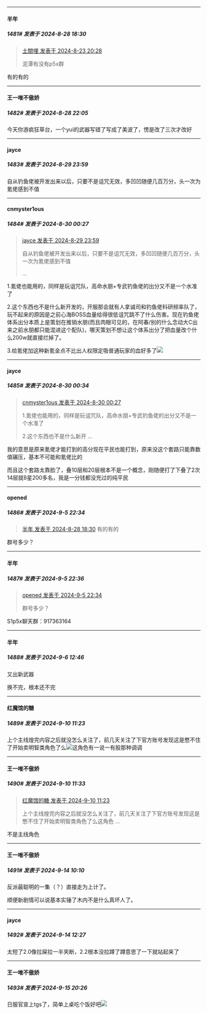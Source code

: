 ﻿
*****

####  半年  
##### 1481#       发表于 2024-8-28 18:30

<blockquote><a href="httphttps://bbs.saraba1st.com/2b/forum.php?mod=redirect&amp;goto=findpost&amp;pid=65994544&amp;ptid=2124465" target="_blank">土間埋 发表于 2024-8-23 20:28</a>

泥潭有没有p5x群</blockquote>
有的有的


*****

####  王一唯不傲娇  
##### 1482#       发表于 2024-8-28 22:05

今天你游疯狂草台，一个yui的武器写错了写成了美波了，愣是改了三次才改好


*****

####  jayce  
##### 1483#       发表于 2024-8-29 23:59

自从钓鱼佬被开发出来以后，只要不是诅咒无效，多凹凹随便几百万分，头一次为氪佬感到不值


*****

####  cnmyster1ous  
##### 1484#       发表于 2024-8-30 00:27

<blockquote><a href="httphttps://bbs.saraba1st.com/2b/forum.php?mod=redirect&amp;goto=findpost&amp;pid=66059132&amp;ptid=2124465" target="_blank">jayce 发表于 2024-8-29 23:59</a>

自从钓鱼佬被开发出来以后，只要不是诅咒无效，多凹凹随便几百万分，头一次为氪佬感到不值

 ...</blockquote>
1.氪佬也能用的，同样是玩诅咒队，高命水朋+专武钓鱼佬的出分又不是一个水准了

2.这个东西也不是什么新开发的，开服那会就有人拿诚司和钓鱼佬科研频率队了，玩不起来的原因是之前心海BOSS血量给得很低诅咒跳不了什么伤害。现在钓鱼佬体系出分本质上是策划在推销水朋(而且肉眼可见的，在阿春/别的什么念动大C出来之前水朋都只能混进这个配队)，哪天策划不想让这个体系出分了把血量改个什么200w就直接烂掉了。

3.给氪佬加这种新氪金点不比出人权限定吸普通玩家的血好多了<img src="https://static.saraba1st.com/image/smiley/face2017/067.png" referrerpolicy="no-referrer">


*****

####  jayce  
##### 1485#       发表于 2024-8-30 00:34

<blockquote><a href="httphttps://bbs.saraba1st.com/2b/forum.php?mod=redirect&amp;goto=findpost&amp;pid=66059326&amp;ptid=2124465" target="_blank">cnmyster1ous 发表于 2024-8-30 00:27</a>

1.氪佬也能用的，同样是玩诅咒队，高命水朋+专武钓鱼佬的出分又不是一个水准了

2.这个东西也不是什么新开 ...</blockquote>
我的意思是原来氪佬才能打到的高分现在平民也能打到，原来没这个套路只能靠数值碾压，基本不可能和氪佬比的

而且这个套路太靠脸了，叠10层和20层根本不是一个概念，刚随便打了下叠了2次14层就8星200多名，我是一分钱都没充过的纯平民

*****

####  opened  
##### 1486#       发表于 2024-9-5 22:34

<blockquote><a href="httphttps://bbs.saraba1st.com/2b/forum.php?mod=redirect&amp;goto=findpost&amp;pid=66045171&amp;ptid=2124465" target="_blank">半年 发表于 2024-8-28 18:30</a>
有的有的</blockquote>
群号多少？

*****

####  半年  
##### 1487#       发表于 2024-9-5 22:36

<blockquote><a href="httphttps://bbs.saraba1st.com/2b/forum.php?mod=redirect&amp;goto=findpost&amp;pid=66124893&amp;ptid=2124465" target="_blank">opened 发表于 2024-9-5 22:34</a>

群号多少？</blockquote>
S1p5x聊天群：917363164


*****

####  半年  
##### 1488#       发表于 2024-9-6 12:46

又出新武器

换不完，根本还不完

*****

####  红魔馆的糖  
##### 1489#       发表于 2024-9-10 11:23

上个主线煌完内容之后就没怎么关注了，前几天关注了下官方账号发现这是憋不住了开始卖明智类角色了么<img src="https://static.saraba1st.com/image/smiley/face2017/022.png" referrerpolicy="no-referrer">这角色有一说一有股那种调调


*****

####  王一唯不傲娇  
##### 1490#       发表于 2024-9-10 11:33

<blockquote><a href="httphttps://bbs.saraba1st.com/2b/forum.php?mod=redirect&amp;goto=findpost&amp;pid=66163035&amp;ptid=2124465" target="_blank">红魔馆的糖 发表于 2024-9-10 11:23</a>

上个主线煌完内容之后就没怎么关注了，前几天关注了下官方账号发现这是憋不住了开始卖明智类角色了么这角色 ...</blockquote>
不是主线角色

*****

####  王一唯不傲娇  
##### 1491#       发表于 2024-9-14 10:10

反派最聪明的一集（？）直接走为上计了。

顺便新剧情可以说基本实锤了木内不是什么真坏人了。


*****

####  jayce  
##### 1492#       发表于 2024-9-14 12:27

太短了2.0像拉屎拉一半夹断，2.2根本没拉蹲了蹲意思了一下就站起来了


*****

####  王一唯不傲娇  
##### 1493#       发表于 2024-9-15 20:26

日服官宣上tgs了，简单上桌吃个饭好吧<img src="https://static.saraba1st.com/image/smiley/face2017/067.png" referrerpolicy="no-referrer">

